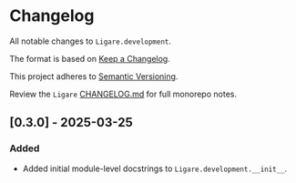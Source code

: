 # Changelog

All notable changes to `Ligare.development`.

The format is based on [Keep a Changelog](https://keepachangelog.com/en/1.1.0/).

This project adheres to [Semantic Versioning](https://semver.org/spec/v2.0.0.html).

Review the `Ligare` [CHANGELOG.md](https://github.com/uclahs-cds/Ligare/blob/main/CHANGELOG.md) for full monorepo notes.

## [0.3.0] - 2025-03-25
### Added
- Added initial module-level docstrings to `Ligare.development.__init__`.
